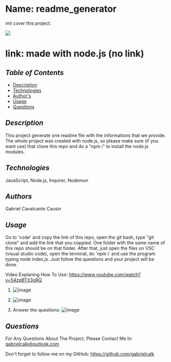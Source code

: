 # Name: readme_generator

mit cover this project.

<img src='https://img.shields.io/badge/${license}-badge-yellow'>
    

# link: made with node.js (no link)
    

## *Table of Contents*
- [Description](#description)
- [Technologies](#technologies)
- [Author's](#authors)
- [Usage](#usage)
- [Questions](#questions)
    


## *Description*
This project generate one readme file with the informations that we provide. The whole project was created with node.js, so please make sure (if you want use) that clone this repo and do a "npm i" to install the node.js modules.



## *Technologies*
JavaScript, Node.js, Inquirer, Nodemon



## *Authors*
Gabriel Cavalcante Causin



## *Usage*
Go to 'code' and copy the link of this repo, open the git bash, type "git clone" and add the link that you coppied. One folder with the same name of this repo should be on that folder. After that, just open the files on VSC (visual studio code), open the terminal, do 'npm i' and use the program typing node index.js. Just follow the questions and your project will be done.

Video Explaning How To Use: https://www.youtube.com/watch?v=54zpBTX3gRQ

1) ![image](https://user-images.githubusercontent.com/89816900/137398450-5eca1671-0ad8-4ea2-8740-c9ab888fbb1e.png)

2) ![image](https://user-images.githubusercontent.com/89816900/137398372-fd09ae8d-3fe1-4908-affb-02990e8adc6e.png)

3) Answer the questions: 
![image](https://user-images.githubusercontent.com/89816900/137398249-c8ba2eaa-e5cc-4bb1-8ac8-8d284b44fed3.png)


## *Questions*
For Any Questions About The Project, Please Contact Me In:
gabrielcalk@outlook.com

Don't forget to follow me on my GitHub: https://github.com/gabrielcalk

